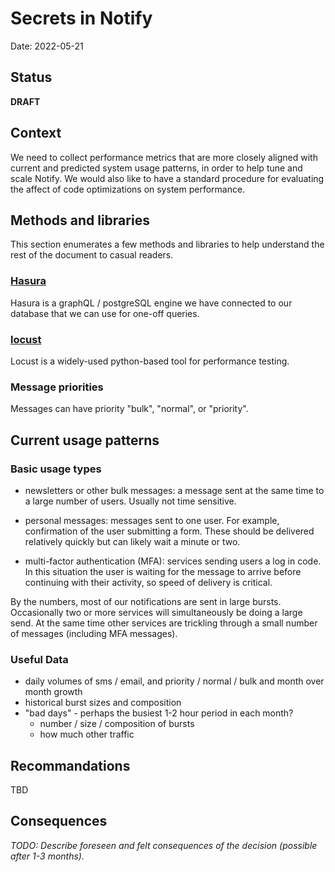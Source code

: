 # Secrets in Notify

Date: 2022-05-21

## Status

**DRAFT**

## Context

We need to collect performance metrics that are more closely aligned with current and predicted system usage patterns, in order to help tune and scale Notify.
We would also like to have a standard procedure for evaluating the affect of code optimizations on system performance.

## Methods and libraries

This section enumerates a few methods and libraries to help understand the rest of
the document to casual readers.

### [Hasura](https://hasura.io/)

Hasura is a graphQL / postgreSQL engine we have connected to our database that we can use for one-off queries.

### [locust](https://locust.io/)

Locust is a widely-used python-based tool for performance testing.

### Message priorities

Messages can have priority "bulk", "normal", or "priority".
## Current usage patterns

### Basic usage types

* newsletters or other bulk messages: a message sent at the same time to a large number of users. Usually not time sensitive.

* personal messages: messages sent to one user. For example, confirmation of the user submitting a form. These should be delivered relatively quickly but can likely wait a minute or two.

* multi-factor authentication (MFA): services sending users a log in code. In this situation the user is waiting for the message to arrive before continuing with their activity, so speed of delivery is critical.


By the numbers, most of our notifications are sent in large bursts. Occasionally two or more services will simultaneously be doing a large send. At the same time other services are trickling through a small number of messages (including MFA messages).

### Useful Data

* daily volumes of sms / email, and priority / normal / bulk and month over month growth
* historical burst sizes and composition
* "bad days" - perhaps the busiest 1-2 hour period in each month?
  * number / size / composition of bursts
  * how much other traffic

## Recommandations

TBD

## Consequences

_TODO: Describe foreseen and felt consequences of the decision (possible after 1-3 months)._
